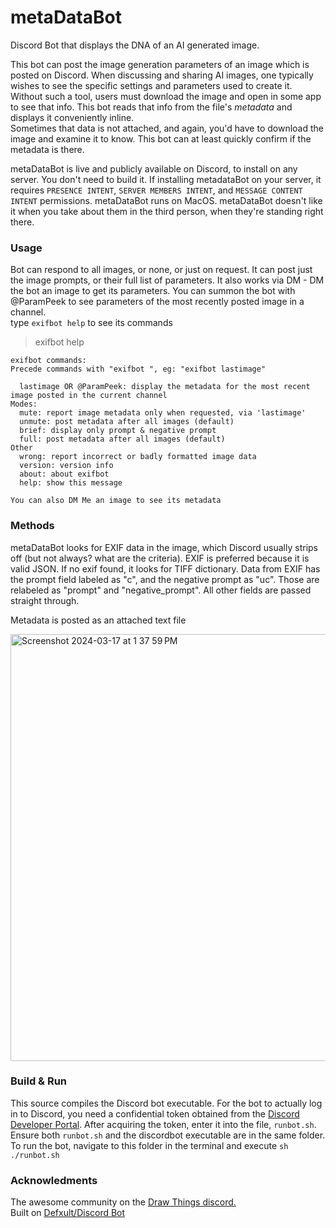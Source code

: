# metaDataBot
Discord Bot that displays the DNA of an AI generated image. 

This bot can post the image generation parameters of an image which is posted on Discord. When discussing and sharing AI images, one typically wishes to see the specific settings and parameters used to create it. Without such a tool, users must download the image and open in some app to see that info. This bot reads that info from the file's *metadata* and displays it conveniently inline.  
Sometimes that data is not attached, and again, you'd have to download the image and examine it to know. This bot can at least quickly confirm if the metadata is there. 

metaDataBot is live and publicly available on Discord, to install on any server. You don't need to build it. If installing metadataBot on your server, it requires `PRESENCE INTENT`, `SERVER MEMBERS INTENT`, and `MESSAGE CONTENT INTENT` permissions. metaDataBot runs on MacOS. metaDataBot doesn't like it when you take about them in the third person, when they're standing right there.

### Usage

Bot can respond to all images, or none, or just on request. It can post just the image prompts, or their full list of parameters. It also works via DM - DM the bot an image to get its parameters. You can summon the bot with @ParamPeek to see parameters of the most recently posted image in a channel.  
type `exifbot help` to see its commands

>exifbot help  

```
exifbot commands:
Precede commands with "exifbot ", eg: "exifbot lastimage"

  lastimage OR @ParamPeek: display the metadata for the most recent image posted in the current channel
Modes:
  mute: report image metadata only when requested, via 'lastimage'  
  unmute: post metadata after all images (default)
  brief: display only prompt & negative prompt  
  full: post metadata after all images (default)  
Other  
  wrong: report incorrect or badly formatted image data  
  version: version info  
  about: about exifbot  
  help: show this message  

You can also DM Me an image to see its metadata
```
### Methods

metaDataBot looks for EXIF data in the image, which Discord usually strips off (but not always? what are the criteria). EXIF is preferred because it is valid JSON. If no exif found, it looks for TIFF dictionary. Data from EXIF has the prompt field labeled as "c", and the negative prompt as "uc". Those are relabeled as "prompt" and "negative_prompt". All other fields are passed straight through.

Metadata is posted as an attached text file

<img width="683" alt="Screenshot 2024-03-17 at 1 37 59 PM" src="https://github.com/S1D1T1/metaDataBot/assets/156350598/2b8ff4f1-3a44-4c1e-9ec5-45800e67dc75">


### Build & Run  
This source compiles the Discord bot executable. For the bot to actually log in to Discord, you need a confidential token obtained from the [Discord Developer Portal](https://discord.com/developers/applications). After acquiring the token, enter it into the file, `runbot.sh`. Ensure both `runbot.sh` and the discordbot executable are in the same folder. To run the bot, navigate to this folder in the terminal and execute `sh ./runbot.sh`

### Acknowledments
The awesome community on the [Draw Things discord.](https://discord.gg/Zx9VXSqQUK)  
Built on [Defxult/Discord Bot](https://github.com/Defxult/Discord.swift)
